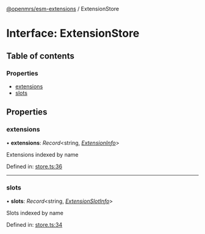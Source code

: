 [@openmrs/esm-extensions](../API.md) / ExtensionStore

# Interface: ExtensionStore

## Table of contents

### Properties

- [extensions](extensionstore.md#extensions)
- [slots](extensionstore.md#slots)

## Properties

### extensions

• **extensions**: *Record*<string, [*ExtensionInfo*](extensioninfo.md)\>

Extensions indexed by name

Defined in: [store.ts:36](https://github.com/openmrs/openmrs-esm-core/blob/master/packages/esm-extensions/src/store.ts#L36)

___

### slots

• **slots**: *Record*<string, [*ExtensionSlotInfo*](extensionslotinfo.md)\>

Slots indexed by name

Defined in: [store.ts:34](https://github.com/openmrs/openmrs-esm-core/blob/master/packages/esm-extensions/src/store.ts#L34)

